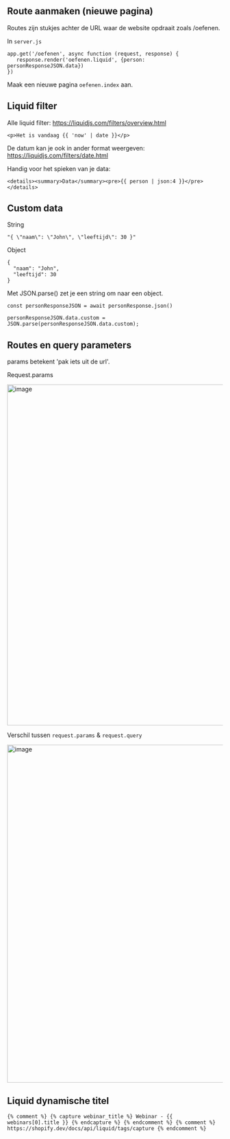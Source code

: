 ## Route aanmaken (nieuwe pagina)

Routes zijn stukjes achter de URL waar de website opdraait zoals /oefenen.

In `server.js`
```
app.get('/oefenen', async function (request, response) {
   response.render('oefenen.liquid', {person: personResponseJSON.data})
})
```

Maak een nieuwe pagina `oefenen.index` aan.

## Liquid filter

Alle liquid filter: https://liquidjs.com/filters/overview.html

```
<p>Het is vandaag {{ 'now' | date }}</p>
```

De datum kan je ook in ander format weergeven: https://liquidjs.com/filters/date.html

Handig voor het spieken van je data:

```
<details><summary>Data</summary><pre>{{ person | json:4 }}</pre></details>
```

## Custom data

String

```
"{ \"naam\": \"John\", \"leeftijd\": 30 }"
```

Object

```
{
  "naam": "John",
  "leeftijd": 30
}
```

Met JSON.parse() zet je een string om naar een object.

```
const personResponseJSON = await personResponse.json()

personResponseJSON.data.custom = JSON.parse(personResponseJSON.data.custom);

```

## Routes en query parameters

params betekent 'pak iets uit de url'.

Request.params

<img width="794" alt="image" src="https://github.com/user-attachments/assets/e67e53aa-58dd-4507-a7df-a291115c3da9" />

Verschil tussen `request.params` & `request.query`

<img width="787" alt="image" src="https://github.com/user-attachments/assets/875c236d-7a97-4f18-bcf8-856360ab5375" />

## Liquid dynamische titel

`{% comment %} {% capture webinar_title %}
Webinar - {{ webinars[0].title }}
{% endcapture %} {% endcomment %}
{% comment %} https://shopify.dev/docs/api/liquid/tags/capture {% endcomment %}`
